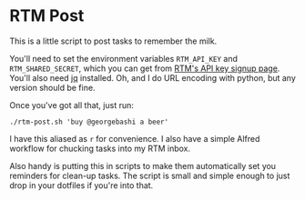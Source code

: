 # RTM Post

This is a little script to post tasks to remember the milk.

You'll need to set the environment variables `RTM_API_KEY` and `RTM_SHARED_SECRET`, which you can get from [RTM's API key signup page](https://www.rememberthemilk.com/services/api/keys.rtm). You'll also need [jq](http://stedolan.github.io/jq/) installed. Oh, and I do URL encoding with python, but any version should be fine.

Once you've got all that, just run:

```
./rtm-post.sh 'buy @georgebashi a beer'
```

I have this aliased as `r` for convenience. I also have a simple Alfred workflow for chucking tasks into my RTM inbox.

Also handy is putting this in scripts to make them automatically set you reminders for clean-up tasks. The script is small and simple enough to just drop in your dotfiles if you're into that.


